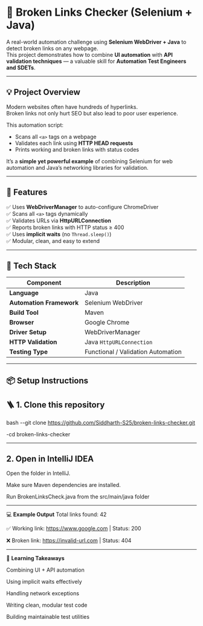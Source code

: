 # 🔗 Broken Links Checker (Selenium + Java)

A real-world automation challenge using **Selenium WebDriver + Java** to detect broken links on any webpage.  
This project demonstrates how to combine **UI automation** with **API validation techniques** — a valuable skill for **Automation Test Engineers and SDETs**.

---

## 💡 Project Overview

Modern websites often have hundreds of hyperlinks.  
Broken links not only hurt SEO but also lead to poor user experience.  

This automation script:
- Scans all `<a>` tags on a webpage  
- Validates each link using **HTTP HEAD requests**  
- Prints working and broken links with status codes  

It’s a **simple yet powerful example** of combining Selenium for web automation and Java’s networking libraries for validation.

---

## 🚀 Features

✅ Uses **WebDriverManager** to auto-configure ChromeDriver  
✅ Scans all `<a>` tags dynamically  
✅ Validates URLs via **HttpURLConnection**  
✅ Reports broken links with HTTP status ≥ 400  
✅ Uses **implicit waits** (no `Thread.sleep()`)  
✅ Modular, clean, and easy to extend  

---

## 🧰 Tech Stack

| Component | Description |
|------------|--------------|
| **Language** | Java |
| **Automation Framework** | Selenium WebDriver |
| **Build Tool** | Maven |
| **Browser** | Google Chrome |
| **Driver Setup** | WebDriverManager |
| **HTTP Validation** | Java `HttpURLConnection` |
| **Testing Type** | Functional / Validation Automation |

---

## 📦 Setup Instructions

## 🪜 1. Clone this repository
bash
--git clone https://github.com/Siddharth-S25/broken-links-checker.git

-cd broken-links-checker

---
## 2. Open in IntelliJ IDEA 

Open the folder in IntelliJ.

Make sure Maven dependencies are installed.

Run BrokenLinksCheck.java from the src/main/java folder

---

💻 **Example Output**
Total links found: 42

✅ Working link: https://www.google.com | Status: 200

❌ Broken link: https://invalid-url.com | Status: 404

---

🧩 **Learning Takeaways**

Combining UI + API automation

Using implicit waits effectively

Handling network exceptions

Writing clean, modular test code

Building maintainable test utilities


